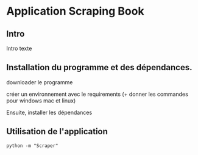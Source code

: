 # Application Scraping Book

## Intro

Intro texte


## Installation du programme et des dépendances.

downloader le programme

créer un environnement avec le requirements (+ donner les commandes pour windows mac et linux)

Ensuite, installer les dépendances


## Utilisation de l'application

```
python -m "Scraper"